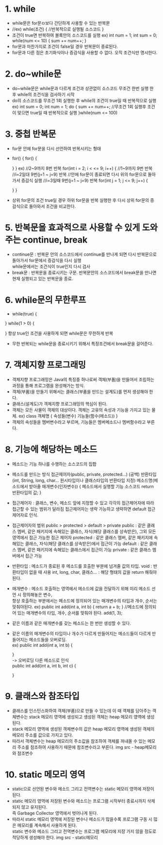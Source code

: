 # 1. while
- while문은 for문ㅁ보다 간단하게 사용할 수 있는 반복문
- //ex) 
  while(조건) { 
    //반복적으로 실행될 소스코드
}
- 조건이 true면 반복하여 블록안의 소스코드를 실행
 ex) int num = 1;
     int sum = 0;
     while(num <= 10) {
        sum += num++;
     }
- for문과 마찬가지로 조건이 false일 경우 반복문이 종료된다.
- for문과 다른 점은 초기화식이나 증감식을 사용할 수 없다. 오직 조건식만 명시한다.

# 2. do~while문
- do~while문은 while문과 다르게 조건과 상관없이 소스코드 무조건 한번 실행 한 후 while의 조건식을 검사하기 시작
- do의 소스코드를 무조건 1회 실행한 후 while의 조건이 true일 때 반복적으로 실행
    ex) int sum = 0;
        int num = 1;
        do {
            sum += num++; //무조건 1회 실행후 조건이 맞으면 true일 때 반복적으로 실행
        }while(num <= 100)

# 3. 중첩 반복문
- for문 안에 for문을 다시 선언하여 반복시키는 형태
- for() {
    for() {

    }
}
ex)
//2~9까지 8번 반복
for(int i = 2; i < <= 9; i++) {
    //1~9까지 9번 반복
    //i=2일대 9번(j=1 ~ j=9) 반복
    //안에 for문이 종료되면 다시 위의 for문으로 돌아가서 증감식 실행
    //i=3일때 9번(j=1 ~ j=9) 반복
  for(int j = 1; j <= 9; j++) {
 
  }
}
- 상위 for문의 조건 true일 경우 하위 for문을 반복 실행한 후 다시 상위 for문의 증감식으로 돌아와서 조건을 비교한다.

# 5. 반복문을 효과적으로 사용할 수 있게 도와주는 continue, break
- continue문 : 반복문 안의 소스코드에서 continue를 만나게 되면 다시 반복문으로 돌아가서 for문에서 증감식을 다시 실행  
  while문에서는 조건식이 true인지 다시 검사
- break문 : 반복문을 종료시키는 구문.
반복문안의 소스코드에서 break문을 만나면 현재 실행되고 있는 반복문을 종료.

# 6. while문의 무한루프
- while(true) {

}
while(1 > 0) {

}
항상 true인 조건을 사용하게 되면 while문은 무한하게 반복
- 무한 반복되는 while문을 종료시키기 위해서 특정조건에서 break문을 걸어준다.

# 7. 객체지향 프로그래밍
- 객체지향 프로그래밍은 Java의 특징중 하나로써 객체(부품)을 만들어서 조립하는 과정을 통해 프로그램을 완성해가는 방식.
- 객체(부품)을 만들기 위해서는 클래스(부품을 만드는 설계도)를 먼저 생성해야 한다.
- 클래스(설계도)가 객체지향 프로그래밍의 핵심이 된다.
- 객체는 모든 사물이 객체의 대상이다.
  객체는 고유의 속성과 기능을 가지고 있는 물체.
  ex) class 객체명 {
       속성들(변수)
       기능들(함수(메소드))
      }
- 객체의 속성들을 멤버변수라고 부르며, 기능들은 멤버메소드나 멤버함수라고 부른다.

# 8. 기능에 해당하는 메소드
- 메소드는 기능 하나를 수행하는 소스코드의 집합
- 메소드를 만드는 방식
  접근제어자(public, private, protected...) (공백) 반환타입(int, String, long, char... 원시타입이나 클래스타입의 반환타입 지정) 메소드명(메소드에서 받아줄 매개변수(인자변수))
    {
        메소드에서 실행할 기능 소스코드
        return 반환타입의 값;
    }
- 접근제어자 : 클래스, 변수, 메소드 앞에 지정할 수 있고 각각의 접근제어자에 따라 접근할 수 있는 범위가 달라짐
  접근제어자는 생략 가능하고 생략하면 default 접근제어자로 인식.
- 접근제어자의 범위
  public > protected > default > private
  public : 같은 클래스 멤버, 같은 패키지에 속해있는 클래스, 자식(해당 클래스를 상속받은), 그외 모든 영역에서 접근 가능한 접근 제어자
  protected : 같은 클래스 멤버, 같은 패키지에 속해있는 클래스, 자식(해당 클래스를 상속받은)에서 접근이 가능
  default : 같은 클래스 멤버, 같은 패키지에 속해있는 클래스에서 접근이 가능
  private : 같은 클래스 멤버에서 접근 가능
- 반환타입 : 메소드가 종료된 후 메소드를 호출한 부분에 넘겨줄 값의 타입.
  void : 반환타입이 없을 때 사용
  int, long, char, 클래스... : 해당 형태의 값을 return 해줘야 된다.
- 매개변수 : 메소드 호출하는 영역에서 메소드에 값을 전달하기 위해 미리 메소드 선언 시 정의해놓은 변수,  
  항상 호출하는 부분에서는 메소드에 정의되어 있는 매개변수의 타입과 개수, 순서는 맞춰야된다.
    ex) public int add(int a, int b) {
        return a + b;
    }
    //메소드에 정의되어 있는 매개변수의 타입, 개수, 순서를 맞춰야 된다.
    add(1, 3);
- 같은 이름과 같은 매개변수를 갖는 메소드는 한 번만 생성할 수 있다.
- 같은 이름의 매개변수의 타입이나 개수가 다르게 만들어지는 메소드들이 다르게 만들어지는 메소드들을 오버로딩.  
  ex) public int add(int a, int b) {  
  
  }  
  -> 오버로딩 다른 메소드로 인식  
    public int add(int a, int b, int c) {  
  
    }

# 9. 클래스와 참조타입
- 클래스를 인스턴스화하여 객체(부품)으로 만들 수 있는데 이 때 객체를 담아주는 객체변수는 stack 메모리 영역에 생성되고 생성된 객체는 heap 메모리 영역에 생성된다.
- stack 메모리 영역에 생성된 객체변수의 값은 heap 메모리 영역에 생성된 객체의 메모리 주소를 값으로 가지고 있다.
- 따라서 객체변수는 heap 메모리의 주소값을 참조하여 객체를 꺼내올 수 있는 메모리 주소를 참조하여 사용하기 때문에 참조변수라고 부른다.
   img src - heap메모리와 참조변수

# 10. static 메모리 영역
- static으로 선언된 변수와 메소드 그리고 전역변수는 static 메모리 영역에 저장이 된다.
- static 메모리 영역에 저장된 변수와 메소드는 프로그램 시작부터 종료시까지 삭제되지 않고 유지된다.  
  즉 Garbage Collector 영역에서 벗어나게 된다.
- 따라서 static 메모리 영역에 저장된 변수나 메소드가 많을수록  프로그램 구동 시 많은 메모리를 계속해서 사용하게 된다.  
  static 변수와 메소드 그리고 전역변수는 프로그램 메모리에 지장 가지 않을 정도로 적당하게 생성해야 한다.
    img src - static메모리